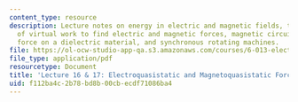 ```yaml
---
content_type: resource
description: Lecture notes on energy in electric and magnetic fields, the  principle
  of virtual work to find electric and magnetic forces, magnetic circuit problems,
  force on a dielectric material, and synchronous rotating machines.
file: https://ol-ocw-studio-app-qa.s3.amazonaws.com/courses/6-013-electromagnetics-and-applications-fall-2005/f112ba4c2b78bd8b00cbecdf71086ba4_lec16_17.pdf
file_type: application/pdf
resourcetype: Document
title: 'Lecture 16 & 17: Electroquasistatic and Magnetoquasistatic Forces'
uid: f112ba4c-2b78-bd8b-00cb-ecdf71086ba4
---
```

